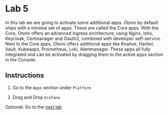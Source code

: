 # Lab 5

In this lab we are going to activate some additional apps. Otomi by default ships with a minimal set of apps. These are called the Core apps. With the Core, Otomi offers an advanced ingress architecture, using Nginx, Istio, Keycloak, Certmanager and Oauth2, combined with developer self-service. Next to the Core apps, Otomi offers additional apps like Knative, Harbor, Vault, Kubeapps, Prometheus, Loki, Alertmanager. These apps all fully integrated and can be activated by dragging them to the active apps section in the Console.

## Instructions

1. Go to the `Apps` section under `Platform`

2. Drag and Drop `Grafana`

Optional: Go to the [next lab](../6_knative/README.md)